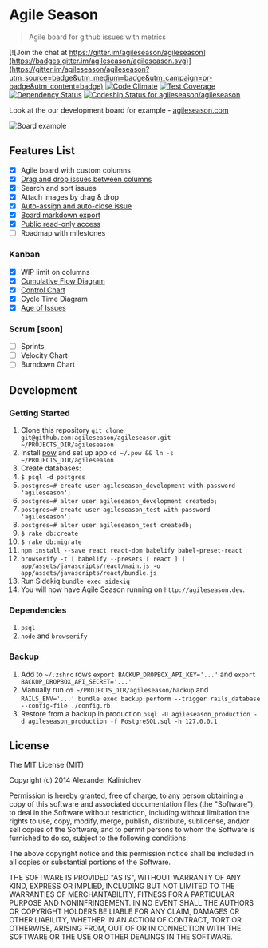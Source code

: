 Agile Season
============

> Agile board for github issues with metrics

[![Join the chat at https://gitter.im/agileseason/agileseason](https://badges.gitter.im/agileseason/agileseason.svg)](https://gitter.im/agileseason/agileseason?utm_source=badge&utm_medium=badge&utm_campaign=pr-badge&utm_content=badge)
[![Code Climate](https://codeclimate.com/github/agileseason/agileseason/badges/gpa.svg)](https://codeclimate.com/github/agileseason/agileseason)
[![Test Coverage](https://codeclimate.com/github/agileseason/agileseason/badges/coverage.svg)](https://codeclimate.com/github/agileseason/agileseason)
[![Dependency Status](https://gemnasium.com/agileseason/agileseason.svg)](https://gemnasium.com/agileseason/agileseason)
[![Codeship Status for agileseason/agileseason](https://codeship.com/projects/79aa4950-4c53-0132-44ef-36f51938a765/status)](https://codeship.com/projects/47044)

Look at the our development board for example - [agileseason.com](https://agileseason.com/boards/agileseason/agileseason)

![Board example](https://github.com/agileseason/agileseason/blob/master/doc/help/board_features/board_example.png)

## Features List

- [x] Agile board with custom columns
- [x] [Drag and drop issues between columns](https://github.com/agileseason/agileseason/wiki/Board-features)
- [x] Search and sort issues
- [x] Attach images by drag & drop
- [x] [Auto-assign and auto-close issue](https://github.com/agileseason/agileseason/wiki/Board-features#auto-closing-issues)
- [x] [Board markdown export](https://github.com/agileseason/agileseason/wiki/Board-features#board-markdown-export)
- [x] [Public read-only access](https://github.com/agileseason/agileseason/wiki/Board-features#public-read-only-access)
- [ ] Roadmap with milestones

### Kanban

- [x] WIP limit on columns
- [x] [Cumulative Flow Diagram](https://github.com/agileseason/agileseason/wiki/Kanban-metrics#cumulative-flow-diagram)
- [x] [Control Chart](https://github.com/agileseason/agileseason/wiki/Kanban-metrics#control-chart)
- [x] Cycle Time Diagram
- [x] [Age of Issues](https://agileseason.com/docs/age)

### Scrum [soon]

- [ ] Sprints
- [ ] Velocity Chart
- [ ] Burndown Chart

## Development

### Getting Started
1. Clone this repository `git clone git@github.com:agileseason/agileseason.git ~/PROJECTS_DIR/agileseason`
2. Install [pow](http://pow.cx/) and set up app `cd ~/.pow && ln -s ~/PROJECTS_DIR/agileseason`
3. Create databases:
  1. `$ psql -d postgres`
  1. `postgres=# create user agileseason_development with password 'agileseason';`
  1. `postgres=# alter user agileseason_development createdb;`
  1. `postgres=# create user agileseason_test with password 'agileseason';`
  1. `postgres=# alter user agileseason_test createdb;`
  1. `$ rake db:create`
  1. `$ rake db:migrate`
  1. `npm install --save react react-dom babelify babel-preset-react`
  1. `browserify -t [ babelify --presets [ react ] ] app/assets/javascripts/react/main.js -o app/assets/javascripts/react/bundle.js`
4. Run Sidekiq `bundle exec sidekiq`
5. You will now have Agile Season running on `http://agileseason.dev`.

### Dependencies
  1. `psql`
  1. `node` and `browserify`

### Backup
1. Add to `~/.zshrc` rows `export BACKUP_DROPBOX_API_KEY='...'` and `export BACKUP_DROPBOX_API_SECRET='...'`
1. Manually run `cd ~/PROJECTS_DIR/agileseason/backup` and `RAILS_ENV='...' bundle exec backup perform --trigger rails_database --config-file ./config.rb`
1. Restore from a backup in production `psql -U agileseason_production -d agileseason_production -f PostgreSQL.sql -h 127.0.0.1`

## License

The MIT License (MIT)

Copyright (c) 2014 Alexander Kalinichev

Permission is hereby granted, free of charge, to any person obtaining a copy
of this software and associated documentation files (the "Software"), to deal
in the Software without restriction, including without limitation the rights
to use, copy, modify, merge, publish, distribute, sublicense, and/or sell
copies of the Software, and to permit persons to whom the Software is
furnished to do so, subject to the following conditions:

The above copyright notice and this permission notice shall be included in all
copies or substantial portions of the Software.

THE SOFTWARE IS PROVIDED "AS IS", WITHOUT WARRANTY OF ANY KIND, EXPRESS OR
IMPLIED, INCLUDING BUT NOT LIMITED TO THE WARRANTIES OF MERCHANTABILITY,
FITNESS FOR A PARTICULAR PURPOSE AND NONINFRINGEMENT. IN NO EVENT SHALL THE
AUTHORS OR COPYRIGHT HOLDERS BE LIABLE FOR ANY CLAIM, DAMAGES OR OTHER
LIABILITY, WHETHER IN AN ACTION OF CONTRACT, TORT OR OTHERWISE, ARISING FROM,
OUT OF OR IN CONNECTION WITH THE SOFTWARE OR THE USE OR OTHER DEALINGS IN THE
SOFTWARE.
